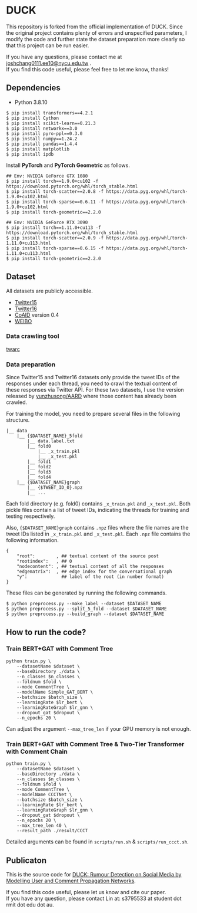 # DUCK
This repository is forked from the official implementation of DUCK. Since the original project contains plenty of errors and unspecified parameters, I modify the code and further state the dataset preparation more clearly so that this project can be run easier.

If you have any questions, please contact me at joshchang0111.ee10@nycu.edu.tw .  
If you find this code useful, please feel free to let me know, thanks!

## Dependencies
- Python 3.8.10
```
$ pip install transformers==4.2.1
$ pip install Cython
$ pip install scikit-learn==0.21.3
$ pip install networkx==3.0
$ pip install pyro-ppl==0.3.0
$ pip install numpy==1.24.2
$ pip install pandas==1.4.4
$ pip install matplotlib
$ pip install ipdb
```
Install **PyTorch** and **PyTorch Geometric** as follows.
```
## Env: NVIDIA GeForce GTX 1080
$ pip install torch==1.9.0+cu102 -f https://download.pytorch.org/whl/torch_stable.html
$ pip install torch-scatter==2.0.8 -f https://data.pyg.org/whl/torch-1.9.0+cu102.html
$ pip install torch-sparse==0.6.11 -f https://data.pyg.org/whl/torch-1.9.0+cu102.html
$ pip install torch-geometric==2.2.0

## Env: NVIDIA GeForce RTX 3090
$ pip install torch==1.11.0+cu113 -f https://download.pytorch.org/whl/torch_stable.html
$ pip install torch-scatter==2.0.9 -f https://data.pyg.org/whl/torch-1.11.0+cu113.html
$ pip install torch-sparse==0.6.15 -f https://data.pyg.org/whl/torch-1.11.0+cu113.html
$ pip install torch-geometric==2.2.0
```

## Dataset
All datasets are publicly accessible.
- [Twitter15](https://www.dropbox.com/s/7ewzdrbelpmrnxu/rumdetect2017.zip?dl=0)
- [Twitter16](https://www.dropbox.com/s/7ewzdrbelpmrnxu/rumdetect2017.zip?dl=0)
- [CoAID](https://github.com/cuilimeng/CoAID) version 0.4
- [WEIBO](https://alt.qcri.org/~wgao/data/rumdect.zip)

### Data crawling tool
[twarc](https://github.com/DocNow/twarc)

### Data preparation
Since Twitter15 and Twitter16 datasets only provide the tweet IDs of the responses under each thread, you need to crawl the textual content of these responses via Twitter API. For these two datasets, I use the version released by [yunzhusong/AARD](https://github.com/yunzhusong/AARD) where those content has already been crawled.

For training the model, you need to prepare several files in the following structure.
```
|__ data
    |__ {$DATASET_NAME}_5fold
        |__ data.label.txt
        |__ fold0
            |__ _x_train.pkl
            |__ _x_test.pkl
        |__ fold1
        |__ fold2
        |__ fold3
        |__ fold4
    |__ {$DATASET_NAME}graph
        |__ {$TWEET_ID_0}.npz
        |__ ...
```
Each fold directory (e.g. fold0) contains `_x_train.pkl` and `_x_test.pkl`. Both pickle files contain a list of tweet IDs, indicating the threads for training and testing respectively.

Also, `{$DATASET_NAME}graph` contains `.npz` files where the file names are the tweet IDs listed in `_x_train.pkl` and `_x_test.pkl`. Each `.npz` file contains the following information.
```
{
    "root":        , ## textual content of the source post
    "rootindex":   , ## 0
    "nodecontent": , ## textual content of all the responses
    "edgematrix":  , ## edge index for the conversational graph
    "y":             ## label of the root (in number format)
}
```
These files can be generated by running the following commands.
```
$ python preprocess.py --make_label --dataset $DATASET_NAME
$ python preprocess.py --split_5_fold --dataset $DATASET_NAME
$ python preprocess.py --build_graph --dataset $DATASET_NAME
```

## How to run the code?
### Train BERT+GAT with Comment Tree
```
python train.py \
    --datasetName $dataset \
    --baseDirectory ./data \
    --n_classes $n_classes \
    --foldnum $fold \
    --mode CommentTree \
    --modelName Simple_GAT_BERT \
    --batchsize $batch_size \
    --learningRate $lr_bert \
    --learningRateGraph $lr_gnn \
    --dropout_gat $dropout \
    --n_epochs 20 \
```
Can adjust the argument `--max_tree_len` if your GPU memory is not enough.

### Train BERT+GAT with Comment Tree & Two-Tier Transformer with Comment Chain
```
python train.py \
    --datasetName $dataset \
    --baseDirectory ./data \
    --n_classes $n_classes \
    --foldnum $fold \
    --mode CommentTree \
    --modelName CCCTNet \
    --batchsize $batch_size \
    --learningRate $lr_bert \
    --learningRateGraph $lr_gnn \
    --dropout_gat $dropout \
    --n_epochs 20 \
    --max_tree_len 40 \
    --result_path ./result/CCCT
```
Detailed arguments can be found in `scripts/run.sh` & `scripts/run_ccct.sh`.

## Publicaton
This is the source code for [DUCK: Rumour Detection on Social Media by Modelling User and Comment Propagation Networks](https://aclanthology.org/2022.naacl-main.364/).


If you find this code useful, please let us know and cite our paper.  
If you have any question, please contact Lin at: s3795533 at student dot rmit dot edu dot au.
